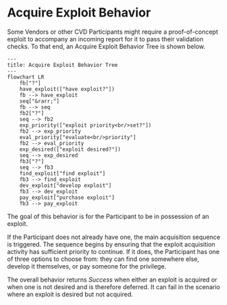 # Acquire Exploit Behavior

Some Vendors or other CVD Participants might require a proof-of-concept exploit to accompany an incoming report for it 
to pass their validation checks.
To that end, an Acquire Exploit Behavior Tree is shown below.

```mermaid
---
title: Acquire Exploit Behavior Tree
---
flowchart LR
    fb["?"]
    have_exploit(["have exploit?"])
    fb --> have_exploit
    seq["&rarr;"]
    fb --> seq
    fb2["?"]
    seq --> fb2
    exp_priority(["exploit priority<br/>set?"])
    fb2 --> exp_priority
    eval_priority["evaluate<br/>priority"]
    fb2 --> eval_priority
    exp_desired(["exploit desired?"])
    seq --> exp_desired
    fb3["?"]
    seq --> fb3
    find_exploit["find exploit"]
    fb3 --> find_exploit
    dev_exploit["develop exploit"]
    fb3 --> dev_exploit
    pay_exploit["purchase exploit"]
    fb3 --> pay_exploit
```

The goal of this behavior is for the Participant to be in possession of an exploit.

If the Participant does not already have one, the main acquisition
sequence is triggered. The sequence begins by ensuring that the exploit
acquisition activity has sufficient priority to continue. If it does,
the Participant has one of three options to choose from: they can find
one somewhere else, develop it themselves, or pay someone for the
privilege.

The overall behavior returns *Success* when either an exploit is
acquired or when one is not desired and is therefore deferred. It can
fail in the scenario where an exploit is desired but not acquired.

